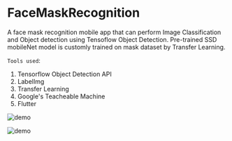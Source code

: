 # FaceMaskRecognition
A face mask recognition mobile app that can perform Image Classification and Object detection using Tensoflow Object Detection. Pre-trained SSD mobileNet model is customly trained on mask dataset by Transfer Learning.

`Tools used`:
1. Tensorflow Object Detection API
2. LabelImg
3. Transfer Learning
4. Google's Teacheable Machine
5. Flutter

![demo](demo/PCC.gif)

![demo](demo/appp.gif)
